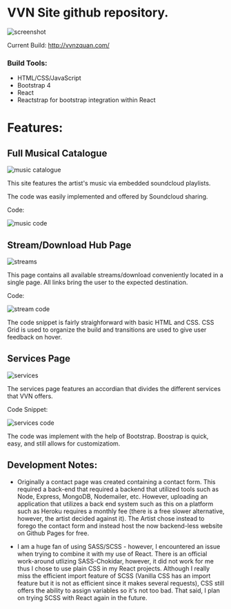 # VVN Site github repository.

![screenshot](https://user-images.githubusercontent.com/37781362/45939434-74733e80-bf87-11e8-9d92-5f4ffa399296.PNG)

Current Build: http://vvnzquan.com/

### Build Tools:

- HTML/CSS/JavaScript
- Bootstrap 4
- React
- Reactstrap for bootstrap integration within React

# Features:

## Full Musical Catalogue

![music catalogue](https://user-images.githubusercontent.com/37781362/46181569-869cf780-c27b-11e8-904d-f7c4dee2a5a4.PNG)

This site features the artist's music via embedded soundcloud playlists.

The code was easily implemented and offered by Soundcloud sharing.

Code:

![music code](https://user-images.githubusercontent.com/37781362/46181715-45591780-c27c-11e8-90cb-1945138153b6.PNG)

## Stream/Download Hub Page

![streams](https://user-images.githubusercontent.com/37781362/46181632-d5e32800-c27b-11e8-9df0-ef4697d702e7.PNG)

This page contains all available streams/download conveniently located in a single page. All links bring the user to the expected destination.

Code:

![stream code](https://user-images.githubusercontent.com/37781362/46185094-65dd9d80-c28d-11e8-89f3-84bf0584def4.PNG)

The code snippet is fairly straighforward with basic HTML and CSS. CSS Grid is used to organize the build and transitions are used to give user feedback on hover.

## Services Page

![services](https://user-images.githubusercontent.com/37781362/46181974-c8c73880-c27d-11e8-8aa0-971f257c07a1.PNG)

The services page features an accordian that divides the different services that VVN offers.

Code Snippet:

![services code](https://user-images.githubusercontent.com/37781362/46182137-df21c400-c27e-11e8-98f8-6cb27ec95293.PNG)

The code was implement with the help of Bootstrap. Boostrap is quick, easy, and still allows for customizatiom.

## Development Notes:

- Originally a contact page was created containing a contact form. This required a back-end that required a backend that utilized tools
  such as Node, Express, MongoDB, Nodemailer, etc. However, uploading an application that utilizes a back end system such as this on a
  platform such as Heroku requires a monthly fee (there is a free slower alternative, however, the artist decided against it). The Artist chose instead to forego the contact form and instead host the now backend-less
  website on Github Pages for free.

- I am a huge fan of using SASS/SCSS - however, I encountered an issue when trying to combine it with my use of React. There is an official work-around utlizing SASS-Chokidar, however, it did not work for me thus I chose to use plain CSS in my React projects. Although I really miss the efficient import feature of SCSS (Vanilla CSS has an import feature but it is not as efficient since it makes several requests), CSS still offers the ability to assign variables so it's not too bad. That said, I plan on trying SCSS with React again in the future.
